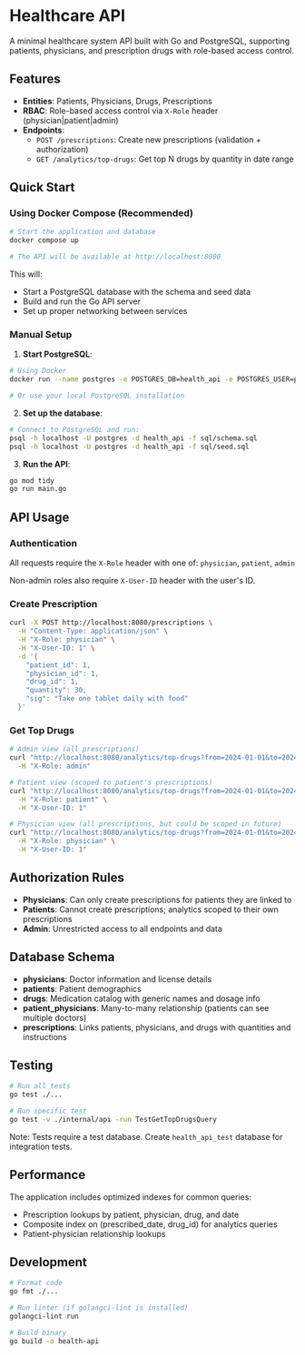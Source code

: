# Healthcare API

A minimal healthcare system API built with Go and PostgreSQL, supporting patients, physicians, and prescription drugs with role-based access control.

## Features

- **Entities**: Patients, Physicians, Drugs, Prescriptions
- **RBAC**: Role-based access control via `X-Role` header (physician|patient|admin)
- **Endpoints**:
  - `POST /prescriptions`: Create new prescriptions (validation + authorization)
  - `GET /analytics/top-drugs`: Get top N drugs by quantity in date range

## Quick Start

### Using Docker Compose (Recommended)

```bash
# Start the application and database
docker compose up

# The API will be available at http://localhost:8080
```

This will:
- Start a PostgreSQL database with the schema and seed data
- Build and run the Go API server
- Set up proper networking between services

### Manual Setup

1. **Start PostgreSQL**:
```bash
# Using Docker
docker run --name postgres -e POSTGRES_DB=health_api -e POSTGRES_USER=postgres -e POSTGRES_PASSWORD=postgres -p 5432:5432 -d postgres:15

# Or use your local PostgreSQL installation
```

2. **Set up the database**:
```bash
# Connect to PostgreSQL and run:
psql -h localhost -U postgres -d health_api -f sql/schema.sql
psql -h localhost -U postgres -d health_api -f sql/seed.sql
```

3. **Run the API**:
```bash
go mod tidy
go run main.go
```

## API Usage

### Authentication

All requests require the `X-Role` header with one of: `physician`, `patient`, `admin`

Non-admin roles also require `X-User-ID` header with the user's ID.

### Create Prescription

```bash
curl -X POST http://localhost:8080/prescriptions \
  -H "Content-Type: application/json" \
  -H "X-Role: physician" \
  -H "X-User-ID: 1" \
  -d '{
    "patient_id": 1,
    "physician_id": 1,
    "drug_id": 1,
    "quantity": 30,
    "sig": "Take one tablet daily with food"
  }'
```

### Get Top Drugs

```bash
# Admin view (all prescriptions)
curl "http://localhost:8080/analytics/top-drugs?from=2024-01-01&to=2024-12-31&limit=5" \
  -H "X-Role: admin"

# Patient view (scoped to patient's prescriptions)
curl "http://localhost:8080/analytics/top-drugs?from=2024-01-01&to=2024-12-31&limit=5" \
  -H "X-Role: patient" \
  -H "X-User-ID: 1"

# Physician view (all prescriptions, but could be scoped in future)
curl "http://localhost:8080/analytics/top-drugs?from=2024-01-01&to=2024-12-31&limit=5" \
  -H "X-Role: physician" \
  -H "X-User-ID: 1"
```

## Authorization Rules

- **Physicians**: Can only create prescriptions for patients they are linked to
- **Patients**: Cannot create prescriptions; analytics scoped to their own prescriptions
- **Admin**: Unrestricted access to all endpoints and data

## Database Schema

- **physicians**: Doctor information and license details
- **patients**: Patient demographics
- **drugs**: Medication catalog with generic names and dosage info
- **patient_physicians**: Many-to-many relationship (patients can see multiple doctors)
- **prescriptions**: Links patients, physicians, and drugs with quantities and instructions

## Testing

```bash
# Run all tests
go test ./...

# Run specific test
go test -v ./internal/api -run TestGetTopDrugsQuery
```

Note: Tests require a test database. Create `health_api_test` database for integration tests.

## Performance

The application includes optimized indexes for common queries:
- Prescription lookups by patient, physician, drug, and date
- Composite index on (prescribed_date, drug_id) for analytics queries
- Patient-physician relationship lookups

## Development

```bash
# Format code
go fmt ./...

# Run linter (if golangci-lint is installed)
golangci-lint run

# Build binary
go build -o health-api
```